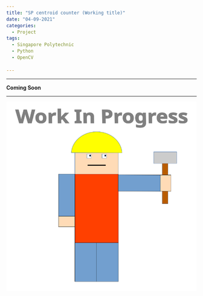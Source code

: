 ```yaml
---
title: "SP centroid counter (Working title)"
date: "04-09-2021"
categories:
  - Project
tags:
  - Singapore Polytechnic
  - Python
  - OpenCV

---
```


***

<strong>Coming Soon</strong>

***
![WIP](/assets/images/common/WIP.png)